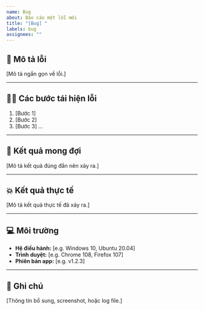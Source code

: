 ```yaml
---
name: Bug
about: Báo cáo một lỗi mới
title: "[Bug] "
labels: bug
assignees: ""
---
```


## 🐛 Mô tả lỗi

[Mô tả ngắn gọn về lỗi.]

---

## 🚶‍♂️ Các bước tái hiện lỗi

1. [Bước 1]
2. [Bước 2]
3. [Bước 3]
...

---

## 🤔 Kết quả mong đợi

[Mô tả kết quả đúng đắn nên xảy ra.]

---

## 💥 Kết quả thực tế

[Mô tả kết quả thực tế đã xảy ra.]

---

## 💻 Môi trường

- **Hệ điều hành:** [e.g. Windows 10, Ubuntu 20.04]
- **Trình duyệt:** [e.g. Chrome 108, Firefox 107]
- **Phiên bản app:** [e.g. v1.2.3]

---

## 📎 Ghi chú

[Thông tin bổ sung, screenshot, hoặc log file.]
